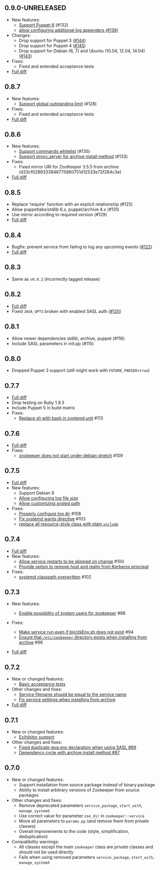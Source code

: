 ## 0.9.0-UNRELEASED
- New features:
  - [Support Puppet 6](https://github.com/deric/puppet-zookeeper/issues/132) (#132)
  - [allow configuring additional log appenders (#139)](https://github.com/deric/puppet-zookeeper/pull/139)
- Changes:
  - Drop support for Puppet 3 ([#144](https://github.com/deric/puppet-zookeeper/pull/144))
  - Drop support for Puppet 4 ([#145](https://github.com/deric/puppet-zookeeper/pull/145))
  - Drop support for Debian (6, 7) and Ubuntu (10.04, 12.04, 14.04) ([#143](https://github.com/deric/puppet-zookeeper/pull/143))
- Fixes:
  - Fixed and extended acceptance tests
- [Full diff](https://github.com/deric/puppet-zookeeper/compare/v0.8.7...v0.9.0)


## 0.8.7
- New features:
  - [Support global outstanding limit](https://github.com/deric/puppet-zookeeper/issues/128) (#128)
- Fixes:
  - Fixed and extended acceptance tests
- [Full diff](https://github.com/deric/puppet-zookeeper/compare/v0.8.6...v0.8.7)

## 0.8.6
- New features:
  - [Support commands whitelist](https://github.com/deric/puppet-zookeeper/issues/135) (#135)
  - [Support proxy_server for archive install method](https://github.com/deric/puppet-zookeeper/issues/133) (#133)
- Fixes:
  - Fixed mirror URI for ZooKeeper 3.5.5 from archive (d33cf0289333846775860751d12533e72f284c3e)
- [Full diff](https://github.com/deric/puppet-zookeeper/compare/v0.8.5...v0.8.6)

## 0.8.5
- Replace 'require' function with an explicit relationship (#125)
- Allow puppetlabs/stdlib 6.x, puppet/archive 4.x (#131)
- Use mirror according to required version (#129)
- [Full diff](https://github.com/deric/puppet-zookeeper/compare/v0.8.4...v0.8.5)

## 0.8.4
- Bugfix: prevent service from failing to log any upcoming events ([#122](https://github.com/deric/puppet-zookeeper/pull/122))
- [Full diff](https://github.com/deric/puppet-zookeeper/compare/v0.8.2...v0.8.4)

## 0.8.3
- Same as `v0.8.2` (incorrectly tagged release)

## 0.8.2
- [Full diff](https://github.com/deric/puppet-zookeeper/compare/v0.8.1...v0.8.2)
- Fixed `JAVA_OPTS` broken with enabled SASL auth ([#120](https://github.com/deric/puppet-zookeeper/pull/120))

## 0.8.1
* Allow newer dependencies stdlib, archive, puppet (#116)
* Include SASL parameters in init.pp (#115)

## 0.8.0
* Dropped Puppet 3 support (still might work with `FUTURE_PARSER=true`)

## 0.7.7
- [Full diff](https://github.com/deric/puppet-zookeeper/compare/v0.7.6...v0.7.7)
- Drop testing on Ruby 1.9.3
- Include Puppet 5 in build matrix
- Fixes:
  - [Replace sh with bash in systemd unit](https://github.com/deric/puppet-zookeeper/pull/113) #113

## 0.7.6
- [Full diff](https://github.com/deric/puppet-zookeeper/compare/v0.7.5...v0.7.6)
- Fixes:
  - [zookeeper does not start under debian stretch](https://github.com/deric/puppet-zookeeper/issues/109) #109

## 0.7.5
- [Full diff](https://github.com/deric/puppet-zookeeper/compare/v0.7.4...v0.7.5)
- New features:
  - Support Debian 9
  - [Allow configuring log file size](https://github.com/deric/puppet-zookeeper/pull/105)
  - [Allow customizing systed path](https://github.com/deric/puppet-zookeeper/commit/96ae6ee6fd398249d9218c8b242ac39d950bdd9a)
- Fixes:
  - [Properly configure log dir](https://github.com/deric/puppet-zookeeper/issues/108) #108
  - [Fix systemd wants directive](https://github.com/deric/puppet-zookeeper/issues/103) #103
  - [replace all resource-style class with plain `include`](https://github.com/deric/puppet-zookeeper/pull/106)

## 0.7.4
- [Full diff](https://github.com/deric/puppet-zookeeper/compare/v0.7.3...v0.7.4)
- New features:
  - [Allow service restarts to be skipped on change](https://github.com/deric/puppet-zookeeper/pull/100) #100
  - [Provide option to remove host and realm from Kerberos principal](https://github.com/deric/puppet-zookeeper/pull/99)
- Fixes:
  - [systemd classpath overwritten](https://github.com/deric/puppet-zookeeper/issues/101) #102

## 0.7.3
- New features:
  - [Enable possibility of system users for zookeeper](https://github.com/deric/puppet-zookeeper/pull/98) #98

- Fixes:
  - [Make service run even if bin/zkEnv.sh does not exist](https://github.com/deric/puppet-zookeeper/pull/94) #94
  - [Ensure that `/etc/zookeeper` directory exists when installing from archive](https://github.com/deric/puppet-zookeeper/issues/96) #96
- [Full diff](https://github.com/deric/puppet-zookeeper/compare/v0.7.2...v0.7.3)

## 0.7.2
- New or changed features:
  - [Basic acceptance tests](https://github.com/deric/puppet-zookeeper/issues/90)
- Other changes and fixes:
  - [Service filename should be equal to the service name](https://github.com/deric/puppet-zookeeper/pull/91)
  - [Fix service settings when installing from archive](https://github.com/deric/puppet-zookeeper/pull/92)
- [Full diff](https://github.com/deric/puppet-zookeeper/compare/v0.7.1...v0.7.2)

## 0.7.1
* New or changed features:
  * [Exihibitor support](https://github.com/deric/puppet-zookeeper/pull/85)
* Other changes and fixes:
  * [Fixed duplicate java.env declaration when using SASL #89](https://github.com/deric/puppet-zookeeper/issues/89)
  * [Dependency cycle with archive install method #87](https://github.com/deric/puppet-zookeeper/issues/87)

## 0.7.0
* New or changed features:
    * Support installation from source package instead of binary package
    * Ability to install arbitrary versions of Zookeeper from source packages
* Other changes and fixes:
    * Remove deprecated parameters `service_package`, `start_with`, `manage_systemd`
    * Use correct value for parameter `zoo_dir` in `zookeeper::service`
    * Move all parameters to `params.pp` (and remove them from private classes)
    * Overall improvements to the code (style, simplification, deduplication)
* Compatibility warnings:
    * All classes except the main `zookeeper` class are private classes and should not be used directly
    * Fails when using removed parameters `service_package`, `start_with`, `manage_systemd`

